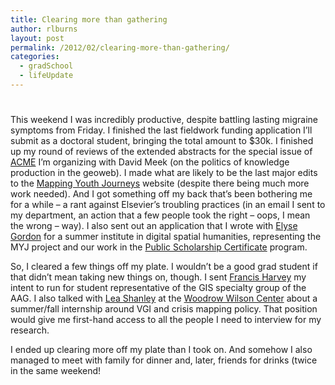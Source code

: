 ```yaml
---
title: Clearing more than gathering
author: rlburns
layout: post
permalink: /2012/02/clearing-more-than-gathering/
categories:
  - gradSchool
  - lifeUpdate
---
```

# 

This weekend I was incredibly productive, despite battling lasting migraine symptoms from Friday. I finished the last fieldwork funding application I’ll submit as a doctoral student, bringing the total amount to $30k. I finished up my round of reviews of the extended abstracts for the special issue of [ACME][1] I’m organizing with David Meek (on the politics of knowledge production in the geoweb). I made what are likely to be the last major edits to the [Mapping Youth Journeys][2] website (despite there being much more work needed). And I got something off my back that’s been bothering me for a while – a rant against Elsevier’s troubling practices (in an email I sent to my department, an action that a few people took the right – oops, I mean the wrong – way). I also sent out an application that I wrote with [Elyse Gordon][3] for a summer institute in digital spatial humanities, representing the MYJ project and our work in the [Public Scholarship Certificate][4] program.

 [1]: http://www.acme-journal.org/Home.html
 [2]: http://128.95.212.135
 [3]: http://students.washington.edu/egordon4/
 [4]: http://depts.washington.edu/uwch/programs/curriculum/certificate-in-public-scholarship

So, I cleared a few things off my plate. I wouldn’t be a good grad student if that didn’t mean taking new things on, though. I sent [Francis Harvey][5] my intent to run for student representative of the GIS specialty group of the AAG. I also talked with [Lea Shanley][6] at the [Woodrow Wilson Center][7] about a summer/fall internship around VGI and crisis mapping policy. That position would give me first-hand access to all the people I need to interview for my research.

 [5]: http://www.tc.umn.edu/~fharvey/UMN-FH-Site/Welcome.html
 [6]: http://wilsoncenter.academia.edu/LeaShanley
 [7]: http://www.wilsoncenter.org/program/science-and-technology-innovation-program

I ended up clearing more off my plate than I took on. And somehow I also managed to meet with family for dinner and, later, friends for drinks (twice in the same weekend! 